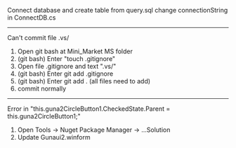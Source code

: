 Connect database and create table from query.sql
change connectionString in ConnectDB.cs
***
Can't commit file .vs/
1. Open git bash at Mini_Market MS folder
2. (git bash) Enter "touch .gitignore"
3. Open file .gitignore and text ".vs/"
4. (git bash) Enter git add .gitignore
5. (git bash) Enter git add . (all files need to add)
6. commit normally
***
Error in "this.guna2CircleButton1.CheckedState.Parent = this.guna2CircleButton1;"
1. Open Tools -> Nuget Package Manager -> ...Solution
2. Update Gunaui2.winform


